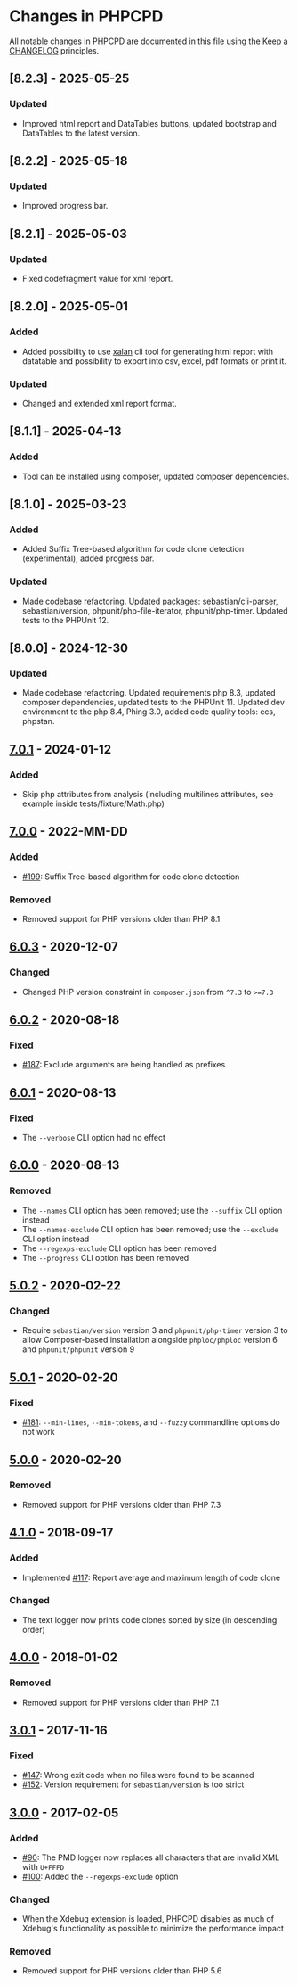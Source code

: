 # Changes in PHPCPD

All notable changes in PHPCPD are documented in this file using the [Keep a CHANGELOG](http://keepachangelog.com/) principles.

## [8.2.3] - 2025-05-25

### Updated

* Improved html report and DataTables buttons, updated bootstrap and DataTables to the latest version.

## [8.2.2] - 2025-05-18

### Updated

* Improved progress bar.

## [8.2.1] - 2025-05-03

### Updated

* Fixed codefragment value for xml report.

## [8.2.0] - 2025-05-01

### Added

* Added possibility to use [xalan](https://xalan.apache.org) cli tool for generating html report with datatable and possibility to export into csv, excel, pdf formats or print it.

### Updated

* Changed and extended xml report format.

## [8.1.1] - 2025-04-13

### Added

* Tool can be installed using composer, updated composer dependencies.

## [8.1.0] - 2025-03-23

### Added

* Added Suffix Tree-based algorithm for code clone detection (experimental), added progress bar.

### Updated

* Made codebase refactoring. Updated packages: sebastian/cli-parser, sebastian/version, phpunit/php-file-iterator, phpunit/php-timer. Updated tests to the PHPUnit 12.

## [8.0.0] - 2024-12-30

### Updated

* Made codebase refactoring. Updated requirements php 8.3, updated composer dependencies, updated tests to the PHPUnit 11. Updated dev environment to the php 8.4, Phing 3.0, added code quality tools: ecs, phpstan.

## [7.0.1] - 2024-01-12

### Added

* Skip php attributes from analysis (including multilines attributes, see example inside tests/fixture/Math.php)

## [7.0.0] - 2022-MM-DD

### Added

* [#199](https://github.com/sebastianbergmann/phpcpd/pull/199): Suffix Tree-based algorithm for code clone detection

### Removed

* Removed support for PHP versions older than PHP 8.1

## [6.0.3] - 2020-12-07

### Changed

* Changed PHP version constraint in `composer.json` from `^7.3` to `>=7.3`

## [6.0.2] - 2020-08-18

### Fixed

* [#187](https://github.com/sebastianbergmann/phpcpd/issues/187): Exclude arguments are being handled as prefixes

## [6.0.1] - 2020-08-13

### Fixed

* The `--verbose` CLI option had no effect

## [6.0.0] - 2020-08-13

### Removed

* The `--names` CLI option has been removed; use the `--suffix` CLI option instead
* The `--names-exclude` CLI option has been removed; use the `--exclude` CLI option instead
* The `--regexps-exclude` CLI option has been removed
* The `--progress` CLI option has been removed

## [5.0.2] - 2020-02-22

### Changed

* Require `sebastian/version` version 3 and `phpunit/php-timer` version 3 to allow Composer-based installation alongside `phploc/phploc` version 6 and `phpunit/phpunit` version 9 

## [5.0.1] - 2020-02-20

### Fixed

* [#181](https://github.com/sebastianbergmann/phpcpd/issues/181): `--min-lines`, `--min-tokens`, and `--fuzzy` commandline options do not work

## [5.0.0] - 2020-02-20

### Removed

* Removed support for PHP versions older than PHP 7.3

## [4.1.0] - 2018-09-17

### Added

* Implemented [#117](https://github.com/sebastianbergmann/phpcpd/issues/117): Report average and maximum length of code clone

### Changed

* The text logger now prints code clones sorted by size (in descending order)

## [4.0.0] - 2018-01-02

### Removed

* Removed support for PHP versions older than PHP 7.1

## [3.0.1] - 2017-11-16

### Fixed

* [#147](https://github.com/sebastianbergmann/phpcpd/issues/147): Wrong exit code when no files were found to be scanned
* [#152](https://github.com/sebastianbergmann/phpcpd/issues/152): Version requirement for `sebastian/version` is too strict

## [3.0.0] - 2017-02-05

### Added

* [#90](https://github.com/sebastianbergmann/phpcpd/pull/90): The PMD logger now replaces all characters that are invalid XML with `U+FFFD`
* [#100](https://github.com/sebastianbergmann/phpcpd/pull/100): Added the `--regexps-exclude` option

### Changed

* When the Xdebug extension is loaded, PHPCPD disables as much of Xdebug's functionality as possible to minimize the performance impact

### Removed

* Removed support for PHP versions older than PHP 5.6

[7.0.1]: https://github.com/systemsdk/phpcpd
[7.0.0]: https://github.com/sebastianbergmann/phpcpd/compare/6.0.3...master
[6.0.3]: https://github.com/sebastianbergmann/phpcpd/compare/6.0.2...6.0.3
[6.0.2]: https://github.com/sebastianbergmann/phpcpd/compare/6.0.1...6.0.2
[6.0.1]: https://github.com/sebastianbergmann/phpcpd/compare/6.0.0...6.0.1
[6.0.0]: https://github.com/sebastianbergmann/phpcpd/compare/5.0.2...6.0.0
[5.0.2]: https://github.com/sebastianbergmann/phpcpd/compare/5.0.1...5.0.2
[5.0.1]: https://github.com/sebastianbergmann/phpcpd/compare/5.0.0...5.0.1
[5.0.0]: https://github.com/sebastianbergmann/phpcpd/compare/4.1.0...5.0.0
[4.1.0]: https://github.com/sebastianbergmann/phpcpd/compare/4.0.0...4.1.0
[4.0.0]: https://github.com/sebastianbergmann/phpcpd/compare/3.0.1...4.0.0
[3.0.1]: https://github.com/sebastianbergmann/phpcpd/compare/3.0.0...3.0.1
[3.0.0]: https://github.com/sebastianbergmann/phpcpd/compare/2.0...3.0.0


